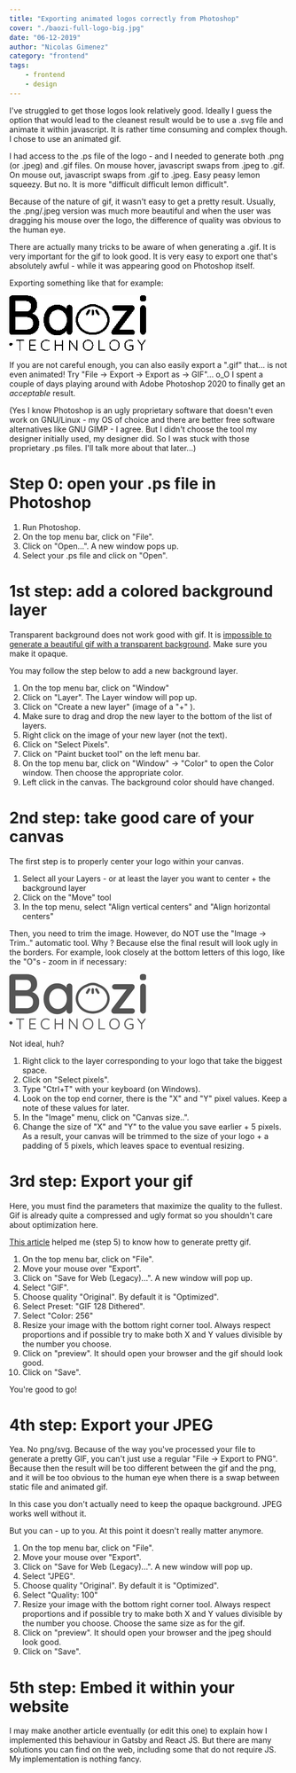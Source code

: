 ```yaml
---
title: "Exporting animated logos correctly from Photoshop"
cover: "./baozi-full-logo-big.jpg"
date: "06-12-2019"
author: "Nicolas Gimenez"
category: "frontend"
tags:
    - frontend
    - design
---
```


I've struggled to get those logos look relatively good.
Ideally I guess the option that would lead to the cleanest result would be to use a .svg file and animate it within javascript. It is rather time consuming and complex though.
I chose to use an animated gif.

I had access to the .ps file of the logo - and I needed to generate both .png (or .jpeg) and .gif files. On mouse hover, javascript swaps from .jpeg to .gif. On mouse out, javascript swaps from .gif to .jpeg. Easy peasy lemon squeezy. But no. It is more "difficult difficult lemon difficult".

Because of the nature of gif, it wasn't easy to get a pretty result. Usually, the .png/.jpeg version was much more beautiful and when the user was dragging his mouse over the logo, the difference of quality was obvious to the human eye.

There are actually many tricks to be aware of when generating a .gif. It is very important for the gif to look good. It is very easy to export one that's absolutely awful - while it was appearing good on Photoshop itself.

Exporting something like that for example:

![Ugly gif logo](./ugly-logo.gif)

If you are not careful enough, you can also easily export a ".gif" that... is not even animated! Try "File -> Export -> Export as -> GIF"... o_O
I spent a couple of days playing around with Adobe Photoshop 2020 to finally get an _acceptable_ result.

(Yes I know Photoshop is an ugly proprietary software that doesn't even work on GNU/Linux - my OS of choice and there are better free software alternatives like GNU GIMP - I agree. But I didn't choose the tool my designer initially used, my designer did. So I was stuck with those proprietary .ps files. I'll talk more about that later...)

# Step 0: open your .ps file in Photoshop

1. Run Photoshop.
1. On the top menu bar, click on "File".
1. Click on "Open...". A new window pops up.
1. Select your .ps file and click on "Open".

# 1st step: add a colored background layer

Transparent background does not work good with gif. It is [impossible to generate a beautiful gif with a transparent background](https://community.adobe.com/t5/photoshop/gif-optimized-quality-too-low/td-p/9814593).
Make sure you make it opaque.

You may follow the step below to add a new background layer.

1. On the top menu bar, click on "Window"
1. Click on "Layer". The Layer window will pop up.
1. Click on "Create a new layer" (image of a "+" ).
1. Make sure to drag and drop the new layer to the bottom of the list of layers.
1. Right click on the image of your new layer (not the text).
1. Click on "Select Pixels".
1. Click on "Paint bucket tool" on the left menu bar.
1. On the top menu bar, click on "Window" -> "Color" to open the Color window. Then choose the appropriate color.
1. Left click in the canvas. The background color should have changed.

# 2nd step: take good care of your canvas

The first step is to properly center your logo within your canvas.

1. Select all your Layers - or at least the layer you want to center + the background layer
1. Click on the "Move" tool
1. In the top menu, select "Align vertical centers" and "Align horizontal centers"

Then, you need to trim the image. However, do NOT use the "Image -> Trim.." automatic tool.
Why ? Because else the final result will look ugly in the borders.
For example, look closely at the bottom letters of this logo, like the "O"s - zoom in if necessary:

![Logo gif trimmed too close to content](./logo-too-trimmed.gif)

Not ideal, huh?

1. Right click to the layer corresponding to your logo that take the biggest space.
1. Click on "Select pixels".
1. Type "Ctrl+T" with your keyboard (on Windows).
1. Look on the top end corner, there is the "X" and "Y" pixel values.
Keep a note of these values for later.
1. In the "Image" menu, click on "Canvas size..".
1. Change the size of "X" and "Y" to the value you save earlier + 5 pixels. As a result, your canvas will be trimmed to the size of your logo + a padding of 5 pixels, which leaves space to eventual resizing.

# 3rd step: Export your gif

Here, you must find the parameters that maximize the quality to the fullest.
Gif is already quite a compressed and ugly format so you shouldn't care about optimization here.

[This article](https://helpx.adobe.com/photoshop/how-to/make-animated-gif.html) helped me (step 5) to know how to generate pretty gif.

1. On the top menu bar, click on "File".
1. Move your mouse over "Export".
1. Click on "Save for Web (Legacy)...". A new window will pop up.
1. Select "GIF".
1. Choose quality "Original". By default it is "Optimized".
1. Select Preset: "GIF 128 Dithered".
1. Select "Color: 256"
1. Resize your image with the bottom right corner tool. Always respect proportions and if possible try to make both X and Y values divisible by the number you choose.
1. Click on "preview". It should open your browser and the gif should look good.
1. Click on "Save".

You're good to go!

# 4th step: Export your JPEG

Yea. No png/svg. Because of the way you've processed your file to generate a pretty GIF, you can't just use a regular "File -> Export to PNG". Because then the result will be too different between the gif and the png, and it will be too obvious to the human eye when there is a swap between static file and animated gif.


In this case you don't actually need to keep the opaque background. JPEG works well without it.

But you can - up to you. At this point it doesn't really matter anymore.

1. On the top menu bar, click on "File".
1. Move your mouse over "Export".
1. Click on "Save for Web (Legacy)...". A new window will pop up.
1. Select "JPEG".
1. Choose quality "Original". By default it is "Optimized".
1. Select "Quality: 100"
1. Resize your image with the bottom right corner tool. Always respect proportions and if possible try to make both X and Y values divisible by the number you choose. Choose the same size as for the gif.
1. Click on "preview". It should open your browser and the jpeg should look good. 
1. Click on "Save".

# 5th step: Embed it within your website

I may make another article eventually (or edit this one) to explain how I implemented this behaviour in Gatsby and React JS.
But there are many solutions you can find on the web, including some that do not require JS. My implementation is nothing fancy.